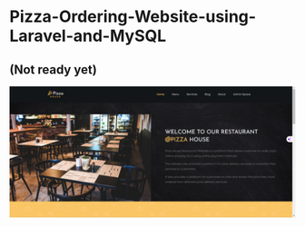 # Pizza-Ordering-Website-using-Laravel-and-MySQL
## (Not ready yet)
![Pizza_House](pizza_house.png)
